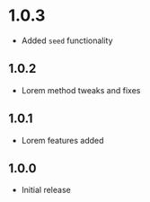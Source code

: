 # 1.0.3

- Added `seed` functionality

## 1.0.2

- Lorem method tweaks and fixes

## 1.0.1

- Lorem features added

## 1.0.0

- Initial release
